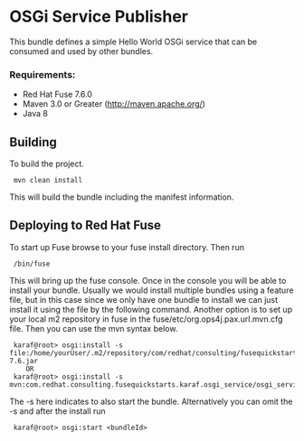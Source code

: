OSGi Service Publisher
====================================
This bundle defines a simple Hello World OSGi service that can be consumed and used by other bundles. 

### Requirements:
 * Red Hat Fuse 7.6.0
 * Maven 3.0 or Greater (http://maven.apache.org/)
 * Java 8

Building
-----------------------
To build the project.

     mvn clean install

This will build the bundle including the manifest information.

Deploying to Red Hat Fuse
-----------------------

To start up Fuse browse to your fuse install directory. Then run

     /bin/fuse

This will bring up the fuse console. Once in the console you will be able to install your bundle. Usually we would install multiple bundles using a feature file, but in this case since we only have one bundle to install we can just install it using the file by the following command. Another option is to set up your local m2 repository in fuse in the fuse/etc/org.ops4j.pax.url.mvn.cfg file. Then you can use the mvn syntax below.

     karaf@root> osgi:install -s file:/home/yourUser/.m2/repository/com/redhat/consulting/fusequickstarts/karaf/osgi_service/osgi_service/7.6/osgi_service-7.6.jar
        OR
     karaf@root> osgi:install -s mvn:com.redhat.consulting.fusequickstarts.karaf.osgi_service/osgi_service/7.6

 The -s here indicates to also start the bundle.  Alternatively you can omit the -s and after the install run

     karaf@root> osgi:start <bundleId>

